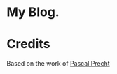 # My Blog.


# Credits

Based on the work of [Pascal Precht](https://github.com/PascalPrecht/pascalprecht.github.io)